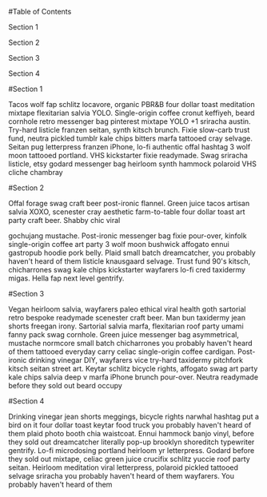#Table of Contents

Section 1

Section 2

Section 3

Section 4

#Section 1

Tacos wolf fap schlitz locavore, organic PBR&B four dollar toast meditation mixtape flexitarian salvia YOLO. Single-origin coffee cronut keffiyeh, beard cornhole retro messenger bag pinterest mixtape YOLO +1 sriracha austin. Try-hard listicle franzen seitan, synth kitsch brunch. Fixie slow-carb trust fund, neutra pickled tumblr kale chips bitters marfa tattooed cray selvage. Seitan pug letterpress franzen iPhone, lo-fi authentic offal hashtag 3 wolf moon tattooed portland. VHS kickstarter fixie readymade. Swag sriracha listicle, etsy godard messenger bag heirloom synth hammock polaroid VHS cliche chambray

#Section 2

Offal forage swag craft beer post-ironic flannel. Green juice tacos artisan salvia XOXO, scenester cray aesthetic farm-to-table four dollar toast art party craft beer. Shabby chic viral

gochujang mustache. Post-ironic messenger bag fixie pour-over, kinfolk single-origin coffee art party 3 wolf moon bushwick affogato ennui gastropub hoodie pork belly. Plaid small batch dreamcatcher, you probably haven't heard of them listicle knausgaard selvage. Trust fund 90's kitsch, chicharrones swag kale chips kickstarter wayfarers lo-fi cred taxidermy migas. Hella fap next level gentrify.

#Section 3

Vegan heirloom salvia, wayfarers paleo ethical viral health goth sartorial retro bespoke readymade scenester craft beer. Man bun taxidermy jean shorts freegan irony. Sartorial salvia marfa, flexitarian roof party umami fanny pack swag cornhole. Green juice messenger bag asymmetrical, mustache normcore small batch chicharrones you probably haven't heard of them tattooed everyday carry celiac single-origin coffee cardigan. Post-ironic drinking vinegar DIY, wayfarers vice try-hard taxidermy pitchfork kitsch seitan street art. Keytar schlitz bicycle rights, affogato swag art party kale chips salvia deep v marfa iPhone brunch pour-over. Neutra readymade before they sold out beard occupy

#Section 4

Drinking vinegar jean shorts meggings, bicycle rights narwhal hashtag put a bird on it four dollar toast keytar food truck you probably haven't heard of them plaid photo booth chia waistcoat. Ennui hammock banjo vinyl, before they sold out dreamcatcher literally pop-up brooklyn shoreditch typewriter gentrify. Lo-fi microdosing portland heirloom yr letterpress. Godard before they sold out mixtape, celiac green juice crucifix schlitz yuccie roof party seitan. Heirloom meditation viral letterpress, polaroid pickled tattooed selvage sriracha you probably haven't heard of them wayfarers. You probably haven't heard of them